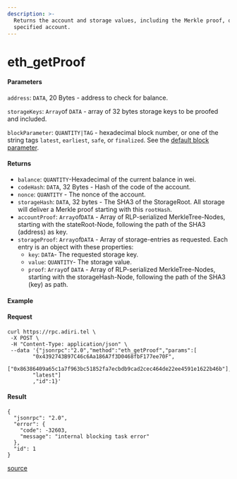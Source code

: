 ```yaml
---
description: >-
  Returns the account and storage values, including the Merkle proof, of the
  specified account.
---
```


# eth\_getProof

#### Parameters

`address`: `DATA`, 20 Bytes - address to check for balance.

`storageKeys`: `Array`of `DATA` -  array of 32 bytes storage keys to be proofed and included.

`blockParameter`: `QUANTITY|TAG` - hexadecimal block number, or one of the string tags `latest`, `earliest`, `safe`, or `finalized`. See the [default block parameter](https://ethereum.org/en/developers/docs/apis/json-rpc/#default-block).

#### Returns

* `balance`: `QUANTITY`-Hexadecimal of the current balance in wei.
* `codeHash`: `DATA`, 32 Bytes - Hash of the code of the account.
* `nonce`: `QUANTITY` - The nonce of the account.
* `storageHash`: `DATA`, 32 bytes - The SHA3 of the StorageRoot. All storage will deliver a Merkle proof starting with this `rootHash`.
* `accountProof`: `Array`of`DATA` - Array of RLP-serialized MerkleTree-Nodes, starting with the stateRoot-Node, following the path of the SHA3 (address) as key.
* `storageProof`: `Array`of`DATA` - Array of storage-entries as requested. Each entry is an object with these properties:
  * `key`: `DATA`- The requested storage key.
  * `value`: `QUANTITY`- The storage value.
  * `proof`: `Array`of `DATA` - Array of RLP-serialized MerkleTree-Nodes, starting with the storageHash-Node, following the path of the SHA3 (key) as path.

#### Example

#### Request

```
curl https://rpc.adiri.tel \
 -X POST \
 -H "Content-Type: application/json" \
 --data '{"jsonrpc":"2.0","method":"eth_getProof","params":[
        "0x4392743B97C46c6Aa186A7f3D0468fbF177ee70F",
        ["0x86386409a65c1a7f963bc51852fa7ecbdb9cad2cec464de22ee4591e1622b46b"],
        "latest"]
        ,"id":1}'
```

#### Result

```
{
  "jsonrpc": "2.0",
  "error": {
    "code": -32603,
    "message": "internal blocking task error"
  },
  "id": 1
}
```

[source](https://docs.infura.io/api/networks/ethereum/json-rpc-methods/eth\_getproof)

